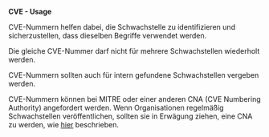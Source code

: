**CVE - Usage**

CVE-Nummern helfen dabei, die Schwachstelle zu identifizieren und sicherzustellen, dass dieselben Begriffe verwendet werden.

Die gleiche CVE-Nummer darf nicht für mehrere Schwachstellen wiederholt werden.

CVE-Nummern sollten auch für intern gefundene Schwachstellen vergeben werden.

CVE-Nummern können bei MITRE oder einer anderen CNA (CVE Numbering Authority) angefordert werden.
Wenn Organisationen regelmäßig Schwachstellen veröffentlichen, sollten sie in Erwägung ziehen, eine CNA zu werden, wie [hier](https://www.cve.org/PartnerInformation/Partner#HowToBecomeAPartner) beschrieben.